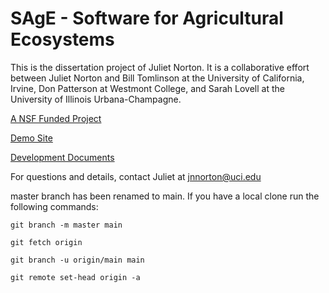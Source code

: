 # SAgE - Software for Agricultural Ecosystems

This is the dissertation project of Juliet Norton. It is a collaborative effort between Juliet Norton and Bill Tomlinson at the University of California, Irvine, Don Patterson at Westmont College, and Sarah Lovell at the University of Illinois Urbana-Champagne.

[A NSF Funded Project](https://www.nsf.gov/awardsearch/showAward?AWD_ID=1442749)

[Demo Site](https://sage-app-cgxa4.ondigitalocean.app/) 

[Development Documents](https://drive.google.com/drive/folders/0B2gPzoLteElmWGRLQk15Ni10VlE?resourcekey=0-eFXmd4LqAxDFzt6SVEryqg&usp=sharing)

For questions and details, contact Juliet at jnnorton@uci.edu


master branch has been renamed to main. If you have a local clone run the following commands:

`git branch -m master main`

`git fetch origin`

`git branch -u origin/main main`

`git remote set-head origin -a`
